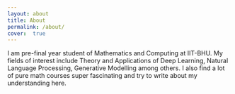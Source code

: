 ```yaml
---
layout: about
title: About
permalink: /about/
cover:  true
---
```


I am pre-final year student of Mathematics and Computing at IIT-BHU. My fields of interest include Theory and Applications of Deep Learning, Natural Language Processing, Generative Modelling among others. I also find a lot of pure math courses super fascinating and try to write about my understanding here. 

